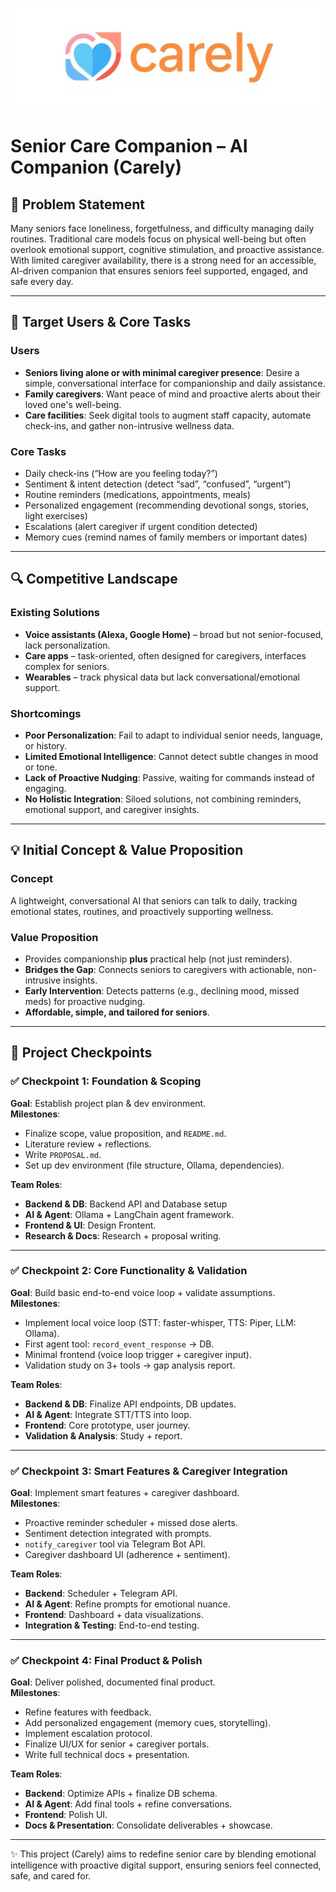   ![image alt](https://github.com/SALT-Lab-Human-AI/project-check-point-1-nesj/blob/53dfaa622e6cee8e3206f35a0ebd9ac58637c515/Logo.jpg)

# Senior Care Companion – AI Companion (Carely)

## 📝 Problem Statement
Many seniors face loneliness, forgetfulness, and difficulty managing daily routines. Traditional care models focus on physical well-being but often overlook emotional support, cognitive stimulation, and proactive assistance. With limited caregiver availability, there is a strong need for an accessible, AI-driven companion that ensures seniors feel supported, engaged, and safe every day.

---

## 🎯 Target Users & Core Tasks

### Users
- **Seniors living alone or with minimal caregiver presence**: Desire a simple, conversational interface for companionship and daily assistance.  
- **Family caregivers**: Want peace of mind and proactive alerts about their loved one's well-being.  
- **Care facilities**: Seek digital tools to augment staff capacity, automate check-ins, and gather non-intrusive wellness data.  

### Core Tasks
- Daily check-ins (“How are you feeling today?”)  
- Sentiment & intent detection (detect “sad”, “confused”, “urgent”)  
- Routine reminders (medications, appointments, meals)  
- Personalized engagement (recommending devotional songs, stories, light exercises)  
- Escalations (alert caregiver if urgent condition detected)  
- Memory cues (remind names of family members or important dates)  

---

## 🔍 Competitive Landscape

### Existing Solutions
- **Voice assistants (Alexa, Google Home)** – broad but not senior-focused, lack personalization.  
- **Care apps** – task-oriented, often designed for caregivers, interfaces complex for seniors.  
- **Wearables** – track physical data but lack conversational/emotional support.  

### Shortcomings
- **Poor Personalization**: Fail to adapt to individual senior needs, language, or history.  
- **Limited Emotional Intelligence**: Cannot detect subtle changes in mood or tone.  
- **Lack of Proactive Nudging**: Passive, waiting for commands instead of engaging.  
- **No Holistic Integration**: Siloed solutions, not combining reminders, emotional support, and caregiver insights.  

---

## 💡 Initial Concept & Value Proposition

### Concept
A lightweight, conversational AI that seniors can talk to daily, tracking emotional states, routines, and proactively supporting wellness.  

### Value Proposition
- Provides companionship **plus** practical help (not just reminders).  
- **Bridges the Gap**: Connects seniors to caregivers with actionable, non-intrusive insights.  
- **Early Intervention**: Detects patterns (e.g., declining mood, missed meds) for proactive nudging.  
- **Affordable, simple, and tailored for seniors**.  

---

## 📆 Project Checkpoints

### ✅ Checkpoint 1: Foundation & Scoping
**Goal**: Establish project plan & dev environment.  
**Milestones**:
- Finalize scope, value proposition, and `README.md`.  
- Literature review + reflections.  
- Write `PROPOSAL.md`.  
- Set up dev environment (file structure, Ollama, dependencies).  

**Team Roles**:
- **Backend & DB**:  Backend API and Database setup 
- **AI & Agent**: Ollama + LangChain agent framework.  
- **Frontend & UI**: Design Frontent.  
- **Research & Docs**: Research + proposal writing.  

---

### ✅ Checkpoint 2: Core Functionality & Validation
**Goal**: Build basic end-to-end voice loop + validate assumptions.  
**Milestones**:
- Implement local voice loop (STT: faster-whisper, TTS: Piper, LLM: Ollama).  
- First agent tool: `record_event_response` → DB.  
- Minimal frontend (voice loop trigger + caregiver input).  
- Validation study on 3+ tools → gap analysis report.  

**Team Roles**:
- **Backend & DB**: Finalize API endpoints, DB updates.  
- **AI & Agent**: Integrate STT/TTS into loop.  
- **Frontend**: Core prototype, user journey.  
- **Validation & Analysis**: Study + report.  

---

### ✅ Checkpoint 3: Smart Features & Caregiver Integration
**Goal**: Implement smart features + caregiver dashboard.  
**Milestones**:
- Proactive reminder scheduler + missed dose alerts.  
- Sentiment detection integrated with prompts.  
- `notify_caregiver` tool via Telegram Bot API.  
- Caregiver dashboard UI (adherence + sentiment).  

**Team Roles**:
- **Backend**: Scheduler + Telegram API.  
- **AI & Agent**: Refine prompts for emotional nuance.  
- **Frontend**: Dashboard + data visualizations.  
- **Integration & Testing**: End-to-end testing.  

---

### ✅ Checkpoint 4: Final Product & Polish
**Goal**: Deliver polished, documented final product.  
**Milestones**:
- Refine features with feedback.  
- Add personalized engagement (memory cues, storytelling).  
- Implement escalation protocol.  
- Finalize UI/UX for senior + caregiver portals.  
- Write full technical docs + presentation.  

**Team Roles**:
- **Backend**: Optimize APIs + finalize DB schema.  
- **AI & Agent**: Add final tools + refine conversations.  
- **Frontend**: Polish UI.  
- **Docs & Presentation**: Consolidate deliverables + showcase.  

---

✨ This project (Carely) aims to redefine senior care by blending emotional intelligence with proactive digital support, ensuring seniors feel connected, safe, and cared for.
